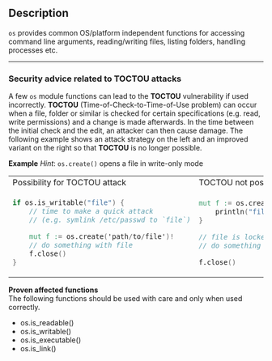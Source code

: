## Description

`os` provides common OS/platform independent functions for accessing
command line arguments, reading/writing files, listing folders,
handling processes etc.

* * *


### Security advice related to TOCTOU attacks

A few `os` module functions can lead to the <b>TOCTOU</b> vulnerability if used incorrectly. 
<b>TOCTOU</b> (Time-of-Check-to-Time-of-Use problem) can occur when a file, folder or similar 
is checked for certain specifications (e.g. read, write permissions) and a change is made 
afterwards. 
In the time between the initial check and the edit, an attacker can then cause damage. 
The following example shows an attack strategy on the left and an improved variant on the right 
so that <b>TOCTOU</b> is no longer possible.


<b>Example</b>
<i>Hint</i>: `os.create()` opens a file in write-only mode

<table>
<tr>
<td>Possibility for TOCTOU attack</td>
<td>TOCTOU not possible</td>
</tr>
<tr>
<td>

```v ignore
if os.is_writable("file") {
    // time to make a quick attack
    // (e.g. symlink /etc/passwd to `file`)

    mut f := os.create('path/to/file')!
    // do something with file
    f.close()
}
```
</td>
<td>

```v ignore
mut f := os.create('path/to/file') or {
    println("file not writable")
}

// file is locked
// do something with file

f.close()
```
</td>
</tr>
</table>

<b> Proven affected functions </b></br>
The following functions should be used with care and only when used correctly.

* os.is_readable()
* os.is_writable()
* os.is_executable()
* os.is_link()
